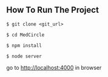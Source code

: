 ## How To Run The Project

```
$ git clone <git_url>
```

```
$ cd MedCircle
```

```
$ npm install
```

```
$ node server
```

go to [http://localhost:4000](http://localhost:4000) in browser
